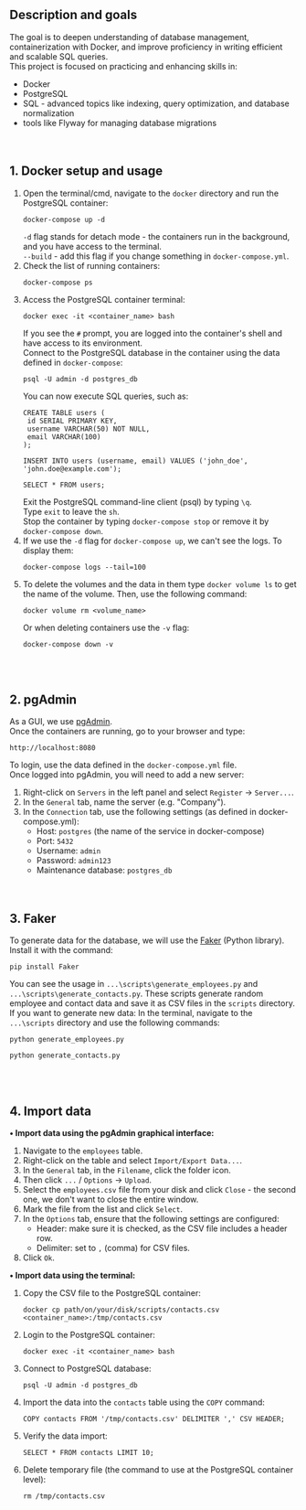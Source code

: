 ## Description and goals
The goal is to deepen understanding of database management, containerization with Docker, and improve proficiency in writing efficient and scalable SQL queries.\
This project is focused on practicing and enhancing skills in:
* Docker
* PostgreSQL
* SQL - advanced topics like indexing, query optimization, and database normalization
* tools like Flyway for managing database migrations
</br></br></br>

## 1. Docker setup and usage
1. Open the terminal/cmd, navigate to the `docker` directory and run the PostgreSQL container:
   ```
   docker-compose up -d
   ```
   `-d` flag stands for detach mode - the containers run in the background, and you have access to the terminal.\
   `--build` - add this flag if you change something in `docker-compose.yml`.
2. Check the list of running containers:
   ```
   docker-compose ps
   ```
3. Access the PostgreSQL container terminal:
   ```
   docker exec -it <container_name> bash
   ```
   If you see the `#` prompt, you are logged into the container's shell and have access to its environment.\
   Connect to the PostgreSQL database in the container using the data defined in `docker-compose`:
   ```
   psql -U admin -d postgres_db
   ```
   You can now execute SQL queries, such as:
   ```
   CREATE TABLE users (
    id SERIAL PRIMARY KEY,
    username VARCHAR(50) NOT NULL,
    email VARCHAR(100)
   );

   INSERT INTO users (username, email) VALUES ('john_doe', 'john.doe@example.com');

   SELECT * FROM users;
   ```
   Exit the PostgreSQL command-line client (psql) by typing `\q`.\
   Type `exit` to leave the `sh`.\
   Stop the container by typing `docker-compose stop` or remove it by `docker-compose down`.
5. If we use the `-d` flag for `docker-compose up`, we can't see the logs. To display them:
   ```
   docker-compose logs --tail=100
   ```   
7. To delete the volumes and the data in them type `docker volume ls` to get the name of the volume. Then, use the following command:
   ```
   docker volume rm <volume_name>
   ```
   Or when deleting containers use the `-v` flag:
   ```
   docker-compose down -v
   ```
</br></br>

## 2. pgAdmin
As a GUI, we use [pgAdmin](https://www.pgadmin.org).\
Once the containers are running, go to your browser and type:
```
http://localhost:8080
```
To login, use the data defined in the `docker-compose.yml` file.\
Once logged into pgAdmin, you will need to add a new server:
1. Right-click on `Servers` in the left panel and select `Register` → `Server...`.
2. In the `General` tab, name the server (e.g. "Company").
3. In the `Connection` tab, use the following settings (as defined in docker-compose.yml):
   - Host: `postgres` (the name of the service in docker-compose)
   - Port: `5432`
   - Username: `admin`
   - Password: `admin123`
   - Maintenance database: `postgres_db`
</br></br></br>

## 3. Faker
To generate data for the database, we will use the [Faker](https://pypi.org/project/Faker) (Python library). Install it with the command:
```
pip install Faker
```
You can see the usage in `...\scripts\generate_employees.py` and `...\scripts\generate_contacts.py`. These scripts generate random employee and contact data and save it as CSV files in the `scripts` directory.\
If you want to generate new data: In the terminal, navigate to the `...\scripts` directory and use the following commands:
```
python generate_employees.py
```
```
python generate_contacts.py
```
</br></br>

## 4. Import data
**• Import data using the pgAdmin graphical interface:**
1. Navigate to the `employees` table.
2. Right-click on the table and select `Import/Export Data...`.
3. In the `General` tab, in the `Filename`, click the folder icon.
4. Then click `...` / `Options` → `Upload`.
5. Select the `employees.csv` file from your disk and click `Close` - the second one, we don't want to close the entire window.
6. Mark the file from the list and click `Select`.
7. In the `Options` tab, ensure that the following settings are configured:
   - Header: make sure it is checked, as the CSV file includes a header row.
   - Delimiter: set to `,` (comma) for CSV files.
8. Click `Ok`.

**• Import data using the terminal:**
1. Copy the CSV file to the PostgreSQL container:
   ```
   docker cp path/on/your/disk/scripts/contacts.csv <container_name>:/tmp/contacts.csv
   ```
2. Login to the PostgreSQL container:
   ```
   docker exec -it <container_name> bash
   ```
3. Connect to PostgreSQL database:
   ```
   psql -U admin -d postgres_db
   ```
4. Import the data into the `contacts` table using the `COPY` command:
   ```
   COPY contacts FROM '/tmp/contacts.csv' DELIMITER ',' CSV HEADER;
   ```
5. Verify the data import:
   ```
   SELECT * FROM contacts LIMIT 10;
   ```
6. Delete temporary file (the command to use at the PostgreSQL container level):
   ```
   rm /tmp/contacts.csv
   ```

